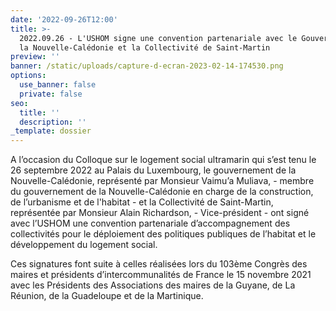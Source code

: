 ```yaml
---
date: '2022-09-26T12:00'
title: >-
  2022.09.26 - L'USHOM signe une convention partenariale avec le Gouvernement de
  la Nouvelle-Calédonie et la Collectivité de Saint-Martin
preview: ''
banner: /static/uploads/capture-d-ecran-2023-02-14-174530.png
options:
  use_banner: false
  private: false
seo:
  title: ''
  description: ''
_template: dossier
---
```


A l’occasion du Colloque sur le logement social ultramarin qui s’est tenu le 26 septembre 2022 au Palais du Luxembourg, le gouvernement de la Nouvelle-Calédonie, représenté par Monsieur Vaimu’a Muliava, - membre du gouvernement de la Nouvelle-Calédonie en charge de la construction, de l’urbanisme et de l'habitat - et la Collectivité de Saint-Martin, représentée par Monsieur Alain Richardson, - Vice-président - ont signé avec l’USHOM une convention partenariale d’accompagnement des collectivités pour le déploiement des politiques publiques de l’habitat et le développement du logement social.

Ces signatures font suite à celles réalisées lors du 103ème Congrès des maires et présidents d’intercommunalités de France le 15 novembre 2021 avec les Présidents des Associations des maires de la Guyane, de La Réunion, de la Guadeloupe et de la Martinique.
